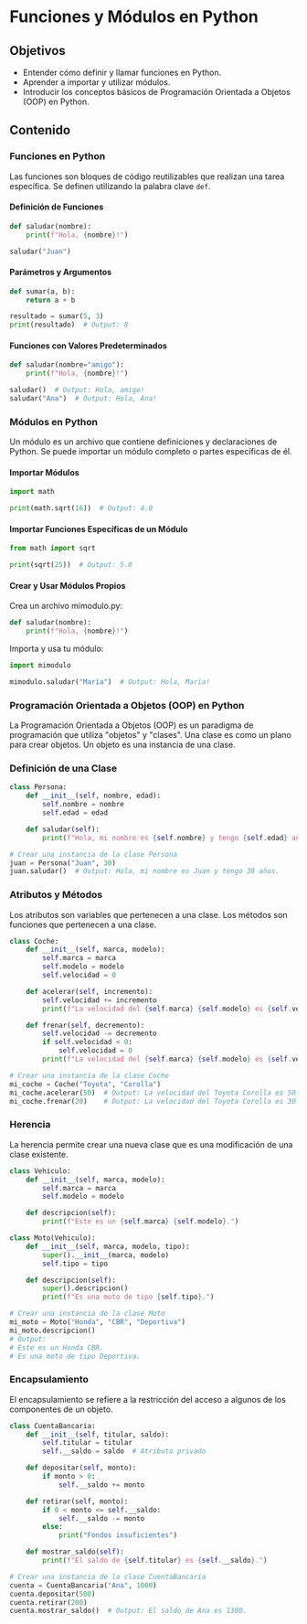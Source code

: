 # Funciones y Módulos en Python

## Objetivos

- Entender cómo definir y llamar funciones en Python.
- Aprender a importar y utilizar módulos.
- Introducir los conceptos básicos de Programación Orientada a Objetos (OOP) en Python.

## Contenido

### Funciones en Python

Las funciones son bloques de código reutilizables que realizan una tarea específica. Se definen utilizando la palabra clave `def`.

#### Definición de Funciones

```Python
def saludar(nombre):
    print(f"Hola, {nombre}!")

saludar("Juan")
```

#### Parámetros y Argumentos

```Python
def sumar(a, b):
    return a + b

resultado = sumar(5, 3)
print(resultado)  # Output: 8
```

#### Funciones con Valores Predeterminados

```Python
def saludar(nombre="amigo"):
    print(f"Hola, {nombre}!")

saludar()  # Output: Hola, amigo!
saludar("Ana")  # Output: Hola, Ana!
```

### Módulos en Python

Un módulo es un archivo que contiene definiciones y declaraciones de Python. Se puede importar un módulo completo o partes específicas de él.

#### Importar Módulos

```Python
import math

print(math.sqrt(16))  # Output: 4.0
```

#### Importar Funciones Específicas de un Módulo

```Python
from math import sqrt

print(sqrt(25))  # Output: 5.0
```

#### Crear y Usar Módulos Propios

Crea un archivo mimodulo.py:

```Python
def saludar(nombre):
    print(f"Hola, {nombre}!")
```

Importa y usa tu módulo:

```Python
import mimodulo

mimodulo.saludar("María")  # Output: Hola, María!
```

### Programación Orientada a Objetos (OOP) en Python

La Programación Orientada a Objetos (OOP) es un paradigma de programación que utiliza "objetos" y "clases". Una clase es como un plano para crear objetos. Un objeto es una instancia de una clase.

### Definición de una Clase

```Python
class Persona:
    def __init__(self, nombre, edad):
        self.nombre = nombre
        self.edad = edad

    def saludar(self):
        print(f"Hola, mi nombre es {self.nombre} y tengo {self.edad} años.")

# Crear una instancia de la clase Persona
juan = Persona("Juan", 30)
juan.saludar()  # Output: Hola, mi nombre es Juan y tengo 30 años.
```

### Atributos y Métodos

Los atributos son variables que pertenecen a una clase. Los métodos son funciones que pertenecen a una clase.

```Python
class Coche:
    def __init__(self, marca, modelo):
        self.marca = marca
        self.modelo = modelo
        self.velocidad = 0

    def acelerar(self, incremento):
        self.velocidad += incremento
        print(f"La velocidad del {self.marca} {self.modelo} es {self.velocidad} km/h.")

    def frenar(self, decremento):
        self.velocidad -= decremento
        if self.velocidad < 0:
            self.velocidad = 0
        print(f"La velocidad del {self.marca} {self.modelo} es {self.velocidad} km/h.")

# Crear una instancia de la clase Coche
mi_coche = Coche("Toyota", "Corolla")
mi_coche.acelerar(50)  # Output: La velocidad del Toyota Corolla es 50 km/h.
mi_coche.frenar(20)    # Output: La velocidad del Toyota Corolla es 30 km/h.
```

### Herencia

La herencia permite crear una nueva clase que es una modificación de una clase existente.

```Python
class Vehiculo:
    def __init__(self, marca, modelo):
        self.marca = marca
        self.modelo = modelo

    def descripcion(self):
        print(f"Este es un {self.marca} {self.modelo}.")

class Moto(Vehiculo):
    def __init__(self, marca, modelo, tipo):
        super().__init__(marca, modelo)
        self.tipo = tipo

    def descripcion(self):
        super().descripcion()
        print(f"Es una moto de tipo {self.tipo}.")

# Crear una instancia de la clase Moto
mi_moto = Moto("Honda", "CBR", "Deportiva")
mi_moto.descripcion()
# Output:
# Este es un Honda CBR.
# Es una moto de tipo Deportiva.
```

### Encapsulamiento

El encapsulamiento se refiere a la restricción del acceso a algunos de los componentes de un objeto.

```Python
class CuentaBancaria:
    def __init__(self, titular, saldo):
        self.titular = titular
        self.__saldo = saldo  # Atributo privado

    def depositar(self, monto):
        if monto > 0:
            self.__saldo += monto

    def retirar(self, monto):
        if 0 < monto <= self.__saldo:
            self.__saldo -= monto
        else:
            print("Fondos insuficientes")

    def mostrar_saldo(self):
        print(f"El saldo de {self.titular} es {self.__saldo}.")

# Crear una instancia de la clase CuentaBancaria
cuenta = CuentaBancaria("Ana", 1000)
cuenta.depositar(500)
cuenta.retirar(200)
cuenta.mostrar_saldo()  # Output: El saldo de Ana es 1300.
```